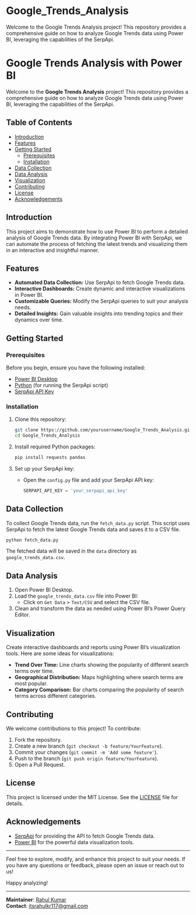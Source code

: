 # Google_Trends_Analysis
Welcome to the Google Trends Analysis project! This repository provides a comprehensive guide on how to analyze Google Trends data using Power BI, leveraging the capabilities of the SerpApi.

# Google Trends Analysis with Power BI

Welcome to the **Google Trends Analysis** project! This repository provides a comprehensive guide on how to analyze Google Trends data using Power BI, leveraging the capabilities of the SerpApi.

## Table of Contents

- [Introduction](#introduction)
- [Features](#features)
- [Getting Started](#getting-started)
  - [Prerequisites](#prerequisites)
  - [Installation](#installation)
- [Data Collection](#data-collection)
- [Data Analysis](#data-analysis)
- [Visualization](#visualization)
- [Contributing](#contributing)
- [License](#license)
- [Acknowledgements](#acknowledgements)

## Introduction

This project aims to demonstrate how to use Power BI to perform a detailed analysis of Google Trends data. By integrating Power BI with SerpApi, we can automate the process of fetching the latest trends and visualizing them in an interactive and insightful manner.

## Features

- **Automated Data Collection:** Use SerpApi to fetch Google Trends data.
- **Interactive Dashboards:** Create dynamic and interactive visualizations in Power BI.
- **Customizable Queries:** Modify the SerpApi queries to suit your analysis needs.
- **Detailed Insights:** Gain valuable insights into trending topics and their dynamics over time.

## Getting Started

### Prerequisites

Before you begin, ensure you have the following installed:

- [Power BI Desktop](https://powerbi.microsoft.com/desktop/)
- [Python](https://www.python.org/downloads/) (for running the SerpApi script)
- [SerpApi API Key](https://serpapi.com/)

### Installation

1. Clone this repository:
    ```sh
    git clone https://github.com/yourusername/Google_Trends_Analysis.git
    cd Google_Trends_Analysis
    ```

2. Install required Python packages:
    ```sh
    pip install requests pandas
    ```

3. Set up your SerpApi key:
    - Open the `config.py` file and add your SerpApi API key:
      ```python
      SERPAPI_API_KEY = 'your_serpapi_api_key'
      ```

## Data Collection

To collect Google Trends data, run the `fetch_data.py` script. This script uses SerpApi to fetch the latest Google Trends data and saves it to a CSV file.

```sh
python fetch_data.py
```

The fetched data will be saved in the `data` directory as `google_trends_data.csv`.

## Data Analysis

1. Open Power BI Desktop.
2. Load the `google_trends_data.csv` file into Power BI:
   - Click on `Get Data` > `Text/CSV` and select the CSV file.
3. Clean and transform the data as needed using Power BI’s Power Query Editor.

## Visualization

Create interactive dashboards and reports using Power BI’s visualization tools. Here are some ideas for visualizations:

- **Trend Over Time:** Line charts showing the popularity of different search terms over time.
- **Geographical Distribution:** Maps highlighting where search terms are most popular.
- **Category Comparison:** Bar charts comparing the popularity of search terms across different categories.

## Contributing

We welcome contributions to this project! To contribute:

1. Fork the repository.
2. Create a new branch (`git checkout -b feature/YourFeature`).
3. Commit your changes (`git commit -m 'Add some feature'`).
4. Push to the branch (`git push origin feature/YourFeature`).
5. Open a Pull Request.

## License

This project is licensed under the MIT License. See the [LICENSE](LICENSE) file for details.

## Acknowledgements

- [SerpApi](https://serpapi.com/) for providing the API to fetch Google Trends data.
- [Power BI](https://powerbi.microsoft.com/) for the powerful data visualization tools.

---

Feel free to explore, modify, and enhance this project to suit your needs. If you have any questions or feedback, please open an issue or reach out to us!

Happy analyzing!

---

**Maintainer**: [Rahul Kumar](https://github.com/rahulslj)  
**Contact**: [itsrahulkr117@gmail.com](mailto:itsrahulkr117@gmail.com)
